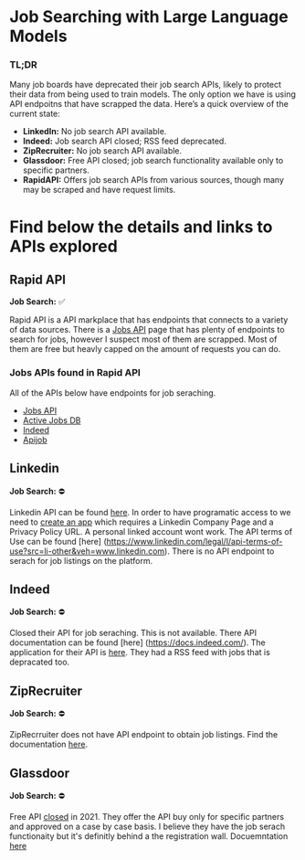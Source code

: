 
# Job Searching with Large Language Models 

### TL;DR

Many job boards have deprecated their job search APIs, likely to protect their data from being used to train models. The only option we have is using API endpoitns that have scrapped the data. Here’s a quick overview of the current state:

- **LinkedIn:** No job search API available.
- **Indeed:** Job search API closed; RSS feed deprecated.
- **ZipRecruiter:** No job search API available.
- **Glassdoor:** Free API closed; job search functionality available only to specific partners.
- **RapidAPI:** Offers job search APIs from various sources, though many may be scraped and have request limits. 

# Find below the details and links to APIs explored

## Rapid API

**Job Search:** ✅ 

Rapid API is a API markplace that has endpoints that connects to a variety of data sources. There is a [Jobs API](https://rapidapi.com/search/Jobs?sortBy=ByRelevance) page that has plenty of endpoints to search for jobs, however I suspect most of them are scrapped. Most of them are free but heavly capped on the amount of requests you can do. 


### Jobs APIs found in Rapid API

All of the APIs below have endpoints for job seraching.

- [Jobs API](https://rapidapi.com/Pat92/api/jobs-api14)
- [Active Jobs DB](https://rapidapi.com/fantastic-jobs-fantastic-jobs-default/api/active-jobs-db/playground/apiendpoint_bbaf2569-9650-4b39-bb27-ff69f7916a4b)
- [Indeed](https://rapidapi.com/datazen/api/indeed46/playground/apiendpoint_320b074f-0009-4acb-9f46-bbf161eb46fc)
- [Apijob](https://rapidapi.com/apijobs-apijobs-default/api/apijob-job-searching-api/playground/apiendpoint_a24b8bfe-2db6-44c3-9d62-5c27e5eecf310)



## Linkedin 

**Job Search:** ⛔


Linkedin API can be found [here](https://developer.linkedin.com/). In order to have programatic access to we need to [create an app](https://www.linkedin.com/developers/apps/new?src=or-search&veh=www.google.com) which requires a Linkedin Company Page and a Privacy Policy URL. A personal linked account wont work. The API terms of Use can be found [here] (https://www.linkedin.com/legal/l/api-terms-of-use?src=li-other&veh=www.linkedin.com). There is no API endpoint to serach for job listings on the platform. 


## Indeed 

**Job Search:** ⛔

Closed their API for job seraching. This is not available. There API documentation can be found [here] (https://docs.indeed.com/). The application for their API is [here](https://partners.indeed.com/). They had a RSS feed with jobs that is depracated too. 


## ZipRecruiter

**Job Search:** ⛔


ZipRecrruiter does not have API endpoint to obtain job listings. Find the documentation [here](https://www.ziprecruiter.com/partner/documentation/?python#ziprecruiter-partner-platform).

## Glassdoor

**Job Search:** ⛔

Free API [closed](https://help.glassdoor.com/s/article/Glassdoor-API?language=en_US) in 2021. They offer the API buy only for specific partners and approved on a case by case basis. I believe they have the job serach functionaity but it's definitly behind a the registration wall. Docuemntation [here](https://www.glassdoor.com/developer/companiesApiActions.htm#CompanySearch)


